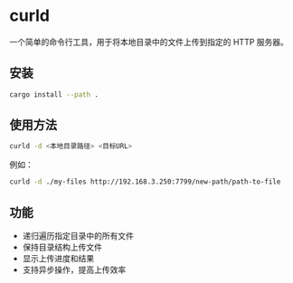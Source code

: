# curld

一个简单的命令行工具，用于将本地目录中的文件上传到指定的 HTTP 服务器。

## 安装

```bash
cargo install --path .
```

## 使用方法

```bash
curld -d <本地目录路径> <目标URL>
```

例如：

```bash
curld -d ./my-files http://192.168.3.250:7799/new-path/path-to-file
```

## 功能

- 递归遍历指定目录中的所有文件
- 保持目录结构上传文件
- 显示上传进度和结果
- 支持异步操作，提高上传效率

